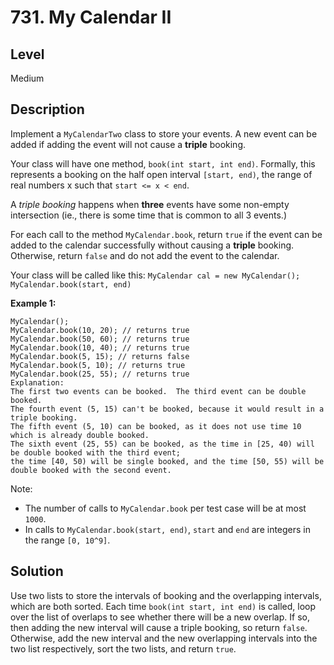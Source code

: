 # 731. My Calendar II
## Level
Medium

## Description
Implement a `MyCalendarTwo` class to store your events. A new event can be added if adding the event will not cause a **triple** booking.

Your class will have one method, `book(int start, int end)`. Formally, this represents a booking on the half open interval `[start, end)`, the range of real numbers x such that `start <= x < end`.

A *triple booking* happens when **three** events have some non-empty intersection (ie., there is some time that is common to all 3 events.)

For each call to the method `MyCalendar.book`, return `true` if the event can be added to the calendar successfully without causing a **triple** booking. Otherwise, return `false` and do not add the event to the calendar.

Your class will be called like this: `MyCalendar cal = new MyCalendar();` `MyCalendar.book(start, end)`

**Example 1:**
```
MyCalendar();
MyCalendar.book(10, 20); // returns true
MyCalendar.book(50, 60); // returns true
MyCalendar.book(10, 40); // returns true
MyCalendar.book(5, 15); // returns false
MyCalendar.book(5, 10); // returns true
MyCalendar.book(25, 55); // returns true
Explanation: 
The first two events can be booked.  The third event can be double booked.
The fourth event (5, 15) can't be booked, because it would result in a triple booking.
The fifth event (5, 10) can be booked, as it does not use time 10 which is already double booked.
The sixth event (25, 55) can be booked, as the time in [25, 40) will be double booked with the third event;
the time [40, 50) will be single booked, and the time [50, 55) will be double booked with the second event.
```

Note:

* The number of calls to `MyCalendar.book` per test case will be at most `1000`.
* In calls to `MyCalendar.book(start, end)`, `start` and `end` are integers in the range `[0, 10^9]`.

## Solution
Use two lists to store the intervals of booking and the overlapping intervals, which are both sorted. Each time `book(int start, int end)` is called, loop over the list of overlaps to see whether there will be a new overlap. If so, then adding the new interval will cause a triple booking, so return `false`. Otherwise, add the new interval and the new overlapping intervals into the two list respectively, sort the two lists, and return `true`.
